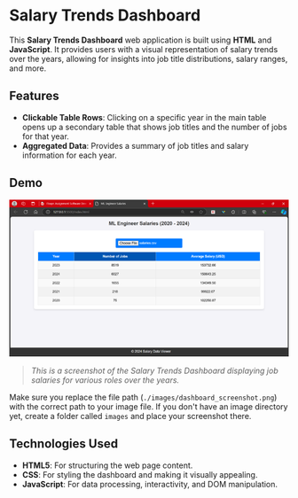 # Salary Trends Dashboard

This **Salary Trends Dashboard** web application is built using **HTML** and **JavaScript**. It provides users with a visual representation of salary trends over the years, allowing for insights into job title distributions, salary ranges, and more.

## Features

- **Clickable Table Rows**: Clicking on a specific year in the main table opens up a secondary table that shows job titles and the number of jobs for that year.
- **Aggregated Data**: Provides a summary of job titles and salary information for each year.

## Demo

![Salary Trends Dashboard](./image.png)

> _This is a screenshot of the Salary Trends Dashboard displaying job salaries for various roles over the years._

Make sure you replace the file path (`./images/dashboard_screenshot.png`) with the correct path to your image file. If you don't have an image directory yet, create a folder called `images` and place your screenshot there.

## Technologies Used

- **HTML5**: For structuring the web page content.
- **CSS**: For styling the dashboard and making it visually appealing.
- **JavaScript**: For data processing, interactivity, and DOM manipulation.

